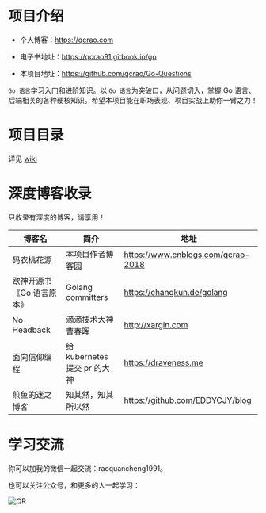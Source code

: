 # 项目介绍
- 个人博客：https://qcrao.com

- 电子书地址：https://qcrao91.gitbook.io/go

- 本项目地址：https://github.com/qcrao/Go-Questions

`Go 语言`学习入门和进阶知识。以 `Go 语言`为突破口，从问题切入，掌握 Go 语言、后端相关的各种硬核知识。希望本项目能在职场表现、项目实战上助你一臂之力！

# 项目目录
详见 [wiki](https://github.com/qcrao/Go-Questions/wiki)

# 深度博客收录

只收录有深度的博客，请享用！

|博客名|简介|地址|
|---|---|---|
|码农桃花源|本项目作者博客园|https://www.cnblogs.com/qcrao-2018|
|欧神开源书《Go 语言原本》|Golang committers|https://changkun.de/golang|
|No Headback|滴滴技术大神曹春晖|http://xargin.com|
|面向信仰编程|给 kubernetes 提交 pr 的大神|https://draveness.me|
|煎鱼的迷之博客|知其然，知其所以然|https://github.com/EDDYCJY/blog|


# 学习交流
你可以加我的微信一起交流：raoquancheng1991。

也可以关注公众号，和更多的人一起学习：

![QR](https://user-images.githubusercontent.com/7698088/57526048-ebb2e280-735e-11e9-98dc-4a2cb060d0df.png)
